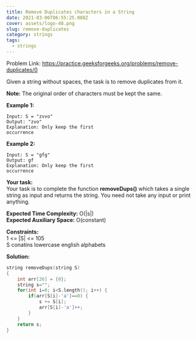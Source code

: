 ```yaml
---
title: Remove Duplicates characters in a String
date: 2021-03-06T06:55:25.088Z
cover: assets/logo-48.png
slug: remove-duplicates
category: strings
tags:
  - strings
---
```

Problem Link: <https://practice.geeksforgeeks.org/problems/remove-duplicates/0>

Given a string without spaces, the task is to remove duplicates from it.

**Note:** The original order of characters must be kept the same. 

**Example 1:**

```
Input: S = "zvvo"
Output: "zvo"
Explanation: Only keep the first
occurrence
```

**Example 2:**

```
Input: S = "gfg"
Output: gf
Explanation: Only keep the first
occurrence
```

**Your task:**\
Your task is to complete the function **removeDups()** which takes a single string as input and returns the string. You need not take any input or print anything. 

**Expected Time Complexity:** O(|s|)\
**Expected Auxiliary Space:** O(constant)

**Constraints:**\
1 <= |S| <= 105\
S conatins lowercase english alphabets

**Solution:**

```cpp
string removeDups(string S) 
{
    int arr[26] = {0};
    string s="";
    for(int i=0; i<S.length(); i++) {
        if(arr[S[i]-'a']==0) {
            s += S[i];
            arr[S[i]-'a']++;
        }
    }
    return s;
}
```